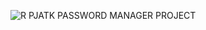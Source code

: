 
![R](https://user-images.githubusercontent.com/93399183/174452871-0d46820d-17a8-4d3c-b95f-72d45e61bb07.png) PJATK PASSWORD MANAGER PROJECT
